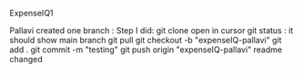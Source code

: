 ExpenseIQ1

Pallavi created one branch :
Step I did:
git clone <ssh-code>
open in cursor
git status : it should show main branch
git pull
git checkout -b "expenseIQ-pallavi"
git add .
git commit -m "testing"
git push origin "expenseIQ-pallavi"
readme changed

